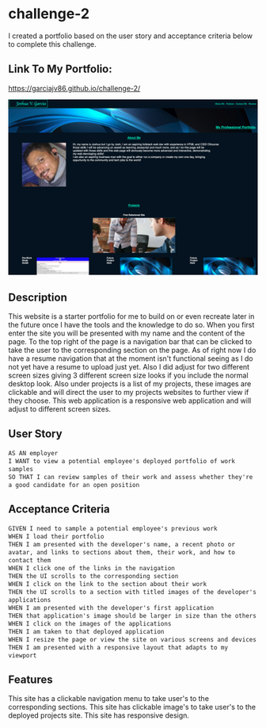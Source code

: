 # challenge-2

I created a portfolio based on the user story and acceptance criteria below to complete this challenge.

## Link To My Portfolio: 
https://garciajv86.github.io/challenge-2/

![Screenshot of my portfolio](./assets/images/my_portfolio.png)

## Description
This website is a starter portfolio for me to build on or even recreate later in the future once I have the tools and the knowledge to do so. When you first enter the site you will be presented with my name and the content of the page. To the top right of the page is a navigation bar that can be clicked to take the user to the corresponding section on the page. As of right now I do have a resume navigation that at the moment isn't functional seeing as I do not yet have a resume to upload just yet. Also I did adjust for two different screen sizes giving 3 different screen size looks if you include the normal desktop look. Also under projects is a list of my projects, these images are clickable and will direct the user to my projects websites to further view if they choose. This web application is a responsive web application and will adjust to different screen sizes.

## User Story

```
AS AN employer
I WANT to view a potential employee's deployed portfolio of work samples
SO THAT I can review samples of their work and assess whether they're a good candidate for an open position
```


## Acceptance Criteria

```
GIVEN I need to sample a potential employee's previous work
WHEN I load their portfolio
THEN I am presented with the developer's name, a recent photo or avatar, and links to sections about them, their work, and how to contact them
WHEN I click one of the links in the navigation
THEN the UI scrolls to the corresponding section
WHEN I click on the link to the section about their work
THEN the UI scrolls to a section with titled images of the developer's applications
WHEN I am presented with the developer's first application
THEN that application's image should be larger in size than the others
WHEN I click on the images of the applications
THEN I am taken to that deployed application
WHEN I resize the page or view the site on various screens and devices
THEN I am presented with a responsive layout that adapts to my viewport
```

## Features
This site has a clickable navigation menu to take user's to the corresponding sections.
This site has clickable image's to take user's to the deployed projects site.
This site has responsive design.